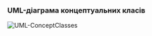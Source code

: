 ### UML-діаграма концептуальних класів

![UML-ConceptClasses](https://user-images.githubusercontent.com/79566277/193469338-a765a0f0-893a-4019-9c48-0240a3e9807e.jpg)
